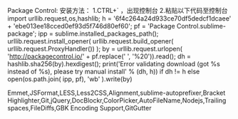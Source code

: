 Package Control:
安装方法：
1.CTRL+` ，出现控制台
2.粘贴以下代码至控制台
import urllib.request,os,hashlib; h = '6f4c264a24d933ce70df5dedcf1dcaee' + 'ebe013ee18cced0ef93d5f746d80ef60'; pf = 'Package Control.sublime-package'; ipp = sublime.installed_packages_path(); urllib.request.install_opener( urllib.request.build_opener( urllib.request.ProxyHandler()) ); by = urllib.request.urlopen( 'http://packagecontrol.io/' + pf.replace(' ', '%20')).read(); dh = hashlib.sha256(by).hexdigest(); print('Error validating download (got %s instead of %s), please try manual install' % (dh, h)) if dh != h else open(os.path.join( ipp, pf), 'wb' ).write(by)

Emmet,JSFormat,LESS,Less2CSS,Alignment,sublime-autoprefixer,Bracket Highlighter,Git,jQuery,DocBlockr,Color​Picker,AutoFileName,Nodejs,Trailing spaces,FileDiffs,GBK Encoding Support,Git​Gutter